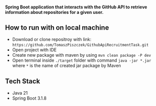 #### Spring Boot application that interacts with the GitHub API to retrieve information about repositories for a given user.
## How to run with on local machine
- Download or clone repositroy with link: `https://github.com/TomaszPiszczek/GithubApiRecruitmentTask.git`
- Open project with IDE
- Create new package with maven by using `mvn clean package -P dev`
- Open terminal inside `./target` folder with command `java -jar *.jar` where `*` is the name of created jar package by Maven

## Tech Stack
- Java 21
- Spring Boot 3.1.8
